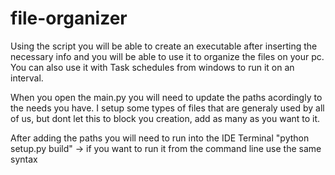 # file-organizer
Using the script you will be able to create an executable after inserting the necessary info and you will be able to use it to organize the files on your pc. You can also use it with Task schedules from windows to run it on an interval.

When you open the main.py you will need to update the paths acordingly to the needs you have.
I setup some types of files that are generaly used by all of us, but dont let this to block you creation, add as many as you want to it.

After adding the paths you will need to run into the IDE Terminal "python setup.py build" -> if you want to run it from the command line use the same syntax


